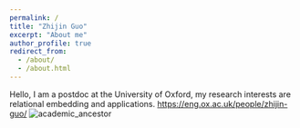 ```yaml
---
permalink: /
title: "Zhijin Guo"
excerpt: "About me"
author_profile: true
redirect_from: 
  - /about/
  - /about.html
---
```


Hello, I am a postdoc at the University of Oxford, my research interests are relational embedding and applications.
https://eng.ox.ac.uk/people/zhijin-guo/
![academic_ancestor](https://github.com/ZhijinGuo/ZhijinGuo.github.io/assets/81092685/7a2f1c0c-03b9-4553-a150-67c25246c109)
